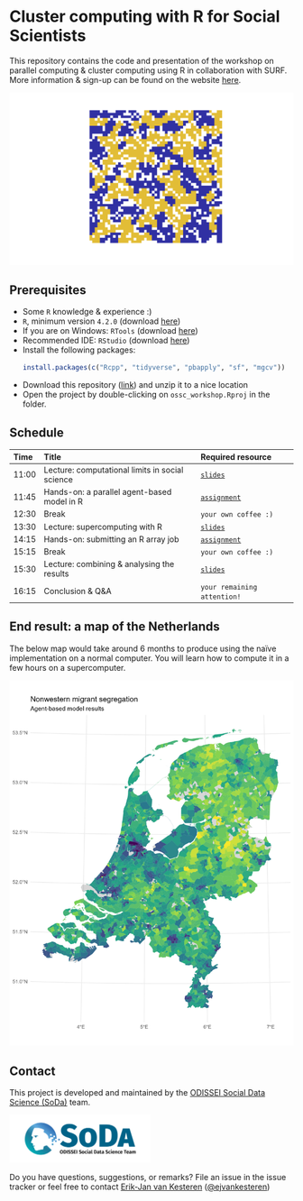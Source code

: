 # Cluster computing with R for Social Scientists

This repository contains the code and presentation of the workshop on parallel computing & cluster computing using R in collaboration with SURF. More information & sign-up can be found on the website [here](https://www.surf.nl/en/agenda/cluster-computing-for-social-scientists-with-r).

![image](img/abm.png)

## Prerequisites
- Some `R` knowledge & experience :)
- `R`, minimum version `4.2.0` (download [here](https://cran.r-project.org/))
- If you are on Windows: `RTools` (download [here](https://cran.r-project.org/bin/windows/Rtools/))
- Recommended IDE: `RStudio` (download [here](https://www.rstudio.com/products/rstudio/download/#download))
- Install the following packages:
  ```r
  install.packages(c("Rcpp", "tidyverse", "pbapply", "sf", "mgcv"))
  ```
- Download this repository ([link](https://github.com/sodascience/ossc_workshop/archive/refs/heads/main.zip)) and unzip it to a nice location
- Open the project by double-clicking on `ossc_workshop.Rproj` in the folder.

## Schedule

| Time  | Title                                           | Required resource                   |
| :---- | :---------------------------------------------- | :---------------------------------- |
| 11:00 | Lecture: computational limits in social science | [`slides`](./slides/intro.pdf)      |
| 11:45 | Hands-on: a parallel agent-based model in R     | [`assignment`](./hands_on/intro.md) |
| 12:30 | Break                                           | `your own coffee :)`                |
| 13:30 | Lecture: supercomputing with R                  | [`slides`](./slides/supercomp.pdf)  |
| 14:15 | Hands-on: submitting an R array job             | [`assignment`](./hands_on/super.md) |
| 15:15 | Break                                           | `your own coffee :)`                |
| 15:30 | Lecture: combining & analysing the results      | [`slides`](./slides/results.pdf)    |
| 16:15 | Conclusion & Q&A                                | `your remaining attention!`         |

## End result: a map of the Netherlands
The below map would take around 6 months to produce using the naïve implementation on a normal computer. You will learn how to compute it in a few hours on a supercomputer.

![map](img/segr_map.png)

## Contact

This project is developed and maintained by the [ODISSEI Social Data
Science (SoDa)](https://odissei-data.nl/nl/soda/) team.

<img src="img/soda_logo.png" alt="SoDa logo" width="250px"/>

Do you have questions, suggestions, or remarks? File an issue in the
issue tracker or feel free to contact [Erik-Jan van
Kesteren](https://github.com/vankesteren)
([@ejvankesteren](https://twitter.com/ejvankesteren))
